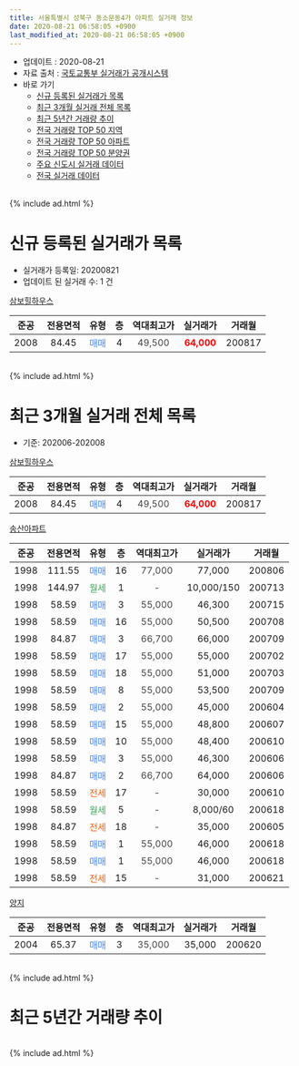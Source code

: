 ```yaml
---
title: 서울특별시 성북구 동소문동4가 아파트 실거래 정보
date: 2020-08-21 06:58:05 +0900
last_modified_at: 2020-08-21 06:58:05 +0900
---
```


* 업데이트 : 2020-08-21
* 자료 출처 : [국토교통부 실거래가 공개시스템](http://rt.molit.go.kr)
* 바로 가기
    * [신규 등록된 실거래가 목록](#신규-등록된-실거래가-목록)
    * [최근 3개월 실거래 전체 목록](#최근-3개월-실거래-전체-목록)
    * [최근 5년간 거래량 추이](#최근-5년간-거래량-추이)
    * [전국 거래량 TOP 50 지역](https://inasie.github.io/apt-trade-info/최근-3개월-전국에서-가장-거래가-많이-발생한-지역)
    * [전국 거래량 TOP 50 아파트](https://inasie.github.io/apt-trade-info/최근-3개월-전국에서-가장-거래가-많이-발생한-아파트)
    * [전국 거래량 TOP 50 분양권](https://inasie.github.io/apt-trade-info/최근-3개월-전국에서-가장-거래가-많이-발생한-분양권)
    * [주요 신도시 실거래 데이터](https://inasie.github.io/apt-trade-info/주요-신도시)
    * [전국 실거래 데이터](https://inasie.github.io/apt-trade-info/전국)
<br>
{% include ad.html %}
<br>

# 신규 등록된 실거래가 목록
* 실거래가 등록일: 20200821
* 업데이트 된 실거래 수: 1 건


[삼보힐하우스](https://search.naver.com/search.naver?query=%EC%84%9C%EC%9A%B8%ED%8A%B9%EB%B3%84%EC%8B%9C+%EC%84%B1%EB%B6%81%EA%B5%AC+%EB%8F%99%EC%86%8C%EB%AC%B8%EB%8F%994%EA%B0%80+%EC%82%BC%EB%B3%B4%ED%9E%90%ED%95%98%EC%9A%B0%EC%8A%A4)

|준공|전용면적|유형|층|역대최고가|실거래가|거래월|
|:---:|:---:|:---:|:---:|:---:|:---:|:---:|
|2008|84.45|<span style="color:#4285f3">매매</span>|4|<span style="color:#444444">49,500</span>|<b><span style="color:#ff0000">64,000</span></b>|200817|


<br>
{% include ad.html %}
<br>

# 최근 3개월 실거래 전체 목록
* 기준: 202006-202008


[삼보힐하우스](https://search.naver.com/search.naver?query=%EC%84%9C%EC%9A%B8%ED%8A%B9%EB%B3%84%EC%8B%9C+%EC%84%B1%EB%B6%81%EA%B5%AC+%EB%8F%99%EC%86%8C%EB%AC%B8%EB%8F%994%EA%B0%80+%EC%82%BC%EB%B3%B4%ED%9E%90%ED%95%98%EC%9A%B0%EC%8A%A4)

|준공|전용면적|유형|층|역대최고가|실거래가|거래월|
|:---:|:---:|:---:|:---:|:---:|:---:|:---:|
|2008|84.45|<span style="color:#4285f3">매매</span>|4|<span style="color:#444444">49,500</span>|<b><span style="color:#ff0000">64,000</span></b>|200817|

[송산아파트](https://search.naver.com/search.naver?query=%EC%84%9C%EC%9A%B8%ED%8A%B9%EB%B3%84%EC%8B%9C+%EC%84%B1%EB%B6%81%EA%B5%AC+%EB%8F%99%EC%86%8C%EB%AC%B8%EB%8F%994%EA%B0%80+%EC%86%A1%EC%82%B0%EC%95%84%ED%8C%8C%ED%8A%B8)

|준공|전용면적|유형|층|역대최고가|실거래가|거래월|
|:---:|:---:|:---:|:---:|:---:|:---:|:---:|
|1998|111.55|<span style="color:#4285f3">매매</span>|16|<span style="color:#444444">77,000</span>|77,000|200806|
|1998|144.97|<span style="color:#34a853">월세</span>|1|<span style="color:#444444">-</span>|10,000/150|200713|
|1998|58.59|<span style="color:#4285f3">매매</span>|3|<span style="color:#444444">55,000</span>|46,300|200715|
|1998|58.59|<span style="color:#4285f3">매매</span>|16|<span style="color:#444444">55,000</span>|50,500|200708|
|1998|84.87|<span style="color:#4285f3">매매</span>|3|<span style="color:#444444">66,700</span>|66,000|200709|
|1998|58.59|<span style="color:#4285f3">매매</span>|17|<span style="color:#444444">55,000</span>|55,000|200702|
|1998|58.59|<span style="color:#4285f3">매매</span>|18|<span style="color:#444444">55,000</span>|51,000|200703|
|1998|58.59|<span style="color:#4285f3">매매</span>|8|<span style="color:#444444">55,000</span>|53,500|200709|
|1998|58.59|<span style="color:#4285f3">매매</span>|2|<span style="color:#444444">55,000</span>|45,000|200604|
|1998|58.59|<span style="color:#4285f3">매매</span>|15|<span style="color:#444444">55,000</span>|48,800|200607|
|1998|58.59|<span style="color:#4285f3">매매</span>|10|<span style="color:#444444">55,000</span>|48,400|200610|
|1998|58.59|<span style="color:#4285f3">매매</span>|3|<span style="color:#444444">55,000</span>|46,300|200606|
|1998|84.87|<span style="color:#4285f3">매매</span>|2|<span style="color:#444444">66,700</span>|64,000|200606|
|1998|58.59|<span style="color:#ff5a00">전세</span>|17|<span style="color:#444444">-</span>|30,000|200610|
|1998|58.59|<span style="color:#34a853">월세</span>|5|<span style="color:#444444">-</span>|8,000/60|200618|
|1998|84.87|<span style="color:#ff5a00">전세</span>|18|<span style="color:#444444">-</span>|35,000|200605|
|1998|58.59|<span style="color:#4285f3">매매</span>|1|<span style="color:#444444">55,000</span>|46,000|200618|
|1998|58.59|<span style="color:#4285f3">매매</span>|1|<span style="color:#444444">55,000</span>|46,000|200618|
|1998|58.59|<span style="color:#ff5a00">전세</span>|15|<span style="color:#444444">-</span>|31,000|200621|

[양지](https://search.naver.com/search.naver?query=%EC%84%9C%EC%9A%B8%ED%8A%B9%EB%B3%84%EC%8B%9C+%EC%84%B1%EB%B6%81%EA%B5%AC+%EB%8F%99%EC%86%8C%EB%AC%B8%EB%8F%994%EA%B0%80+%EC%96%91%EC%A7%80)

|준공|전용면적|유형|층|역대최고가|실거래가|거래월|
|:---:|:---:|:---:|:---:|:---:|:---:|:---:|
|2004|65.37|<span style="color:#4285f3">매매</span>|3|<span style="color:#444444">35,000</span>|35,000|200620|


<br>
{% include ad.html %}
<br>

# 최근 5년간 거래량 추이


<div style="width:100%;">
    <canvas id="deal_progress" height="200"></canvas>
</div>

<script>
new Chart(document.getElementById("deal_progress"), {
    type: 'line',
    data: {
        labels: ['201508','201509','201510','201511','201512','201601','201602','201603','201604','201605','201606','201607','201608','201609','201610','201611','201612','201701','201702','201703','201704','201705','201706','201707','201708','201709','201710','201711','201712','201801','201802','201803','201804','201805','201806','201807','201808','201809','201810','201811','201812','201901','201902','201903','201904','201905','201906','201907','201908','201909','201910','201911','201912','202001','202002','202003','202004','202005','202006','202007','202008'],
        datasets: [{
            label: '매매',
            pointRadius: 1,
            data: [2, 1, 4, 2, 1, 1, 1, 1, 4, 2, 6, 1, 4, 4, 4, 1, 1, 1, 1, 3, 0, 0, 1, 5, 0, 1, 1, 0, 1, 1, 2, 4, 2, 3, 2, 1, 1, 2, 3, 0, 0, 0, 0, 2, 0, 2, 3, 4, 5, 4, 3, 5, 9, 4, 4, 2, 1, 1, 8, 6, 2],
            borderColor: "rgba(255, 201, 14, 1)",
            backgroundColor: "rgba(255, 201, 14, 0.5)",
            fill: false,
            lineTension: 0
        },{
            label: '전월세',
            pointRadius: 1,
            data: [0, 0, 1, 0, 1, 0, 5, 3, 3, 4, 6, 3, 1, 3, 1, 1, 1, 1, 3, 3, 1, 2, 2, 4, 2, 6, 0, 0, 1, 2, 0, 8, 1, 4, 0, 2, 0, 4, 3, 0, 1, 1, 1, 0, 3, 3, 2, 4, 1, 3, 5, 6, 3, 2, 4, 4, 2, 4, 4, 1, 0],
            borderColor: "rgba(0, 141, 185, 1)",
            backgroundColor: "rgba(0, 141, 185, 0.5)",
            fill: false,
            lineTension: 0
        }
        ]
    },
    options: {
        responsive: true,
        title: {
            display: false
        },
        tooltips: {
            mode: 'index',
            intersect: false
        },
        hover: {
            mode: 'nearest',
            intersect: true
        },
        scales: {
            xAxes: [{
                display: true,
                scaleLabel: {
                    display: true,
                    labelString: '년/월'
                }
            }],
            yAxes: [{
                display: true,
                ticks: {
                    suggestedMin: 0,
                },
                scaleLabel: {
                    display: true,
                    labelString: '실거래 수'
                }
            }]
        }
    }
});

</script>


<br>
{% include ad.html %}
<br>

